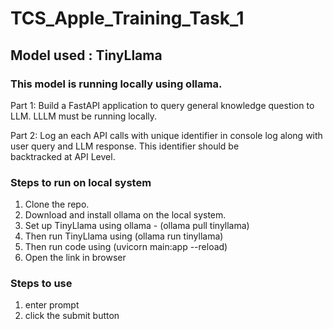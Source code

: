 # TCS_Apple_Training_Task_1
 
## Model used : TinyLlama
### This model is running locally using ollama.
Part 1: Build a FastAPI application to query general knowledge question to LLM. LLLM must be running locally. 

Part 2: Log an each API calls with unique identifier in console log along with user query and LLM response. This identifier should be backtracked at API Level.



### Steps to run on local system
1. Clone the repo.
2. Download and install ollama on the local system.
3. Set up TinyLlama using ollama - (ollama pull tinyllama)
4. Then run TinyLlama using (ollama run tinyllama)
5. Then run code using (uvicorn main:app --reload)
6. Open the link in browser

### Steps to use
1. enter prompt
2. click the submit button
